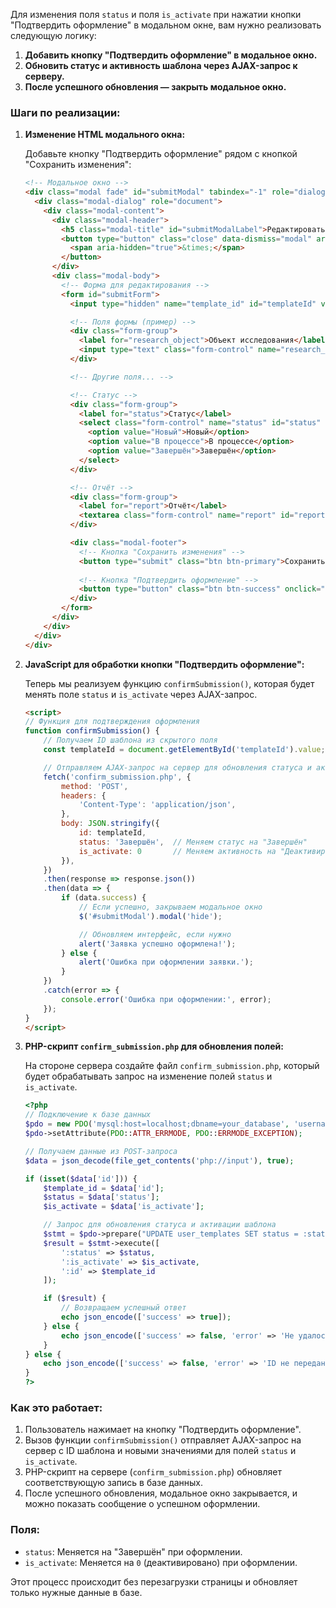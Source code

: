 Для изменения поля `status` и поля `is_activate` при нажатии кнопки "Подтвердить оформление" в модальном окне, вам нужно реализовать следующую логику:

1. **Добавить кнопку "Подтвердить оформление" в модальное окно.**
2. **Обновить статус и активность шаблона через AJAX-запрос к серверу.**
3. **После успешного обновления — закрыть модальное окно.**

### Шаги по реализации:

1. **Изменение HTML модального окна:**
   
   Добавьте кнопку "Подтвердить оформление" рядом с кнопкой "Сохранить изменения":

   ```html
   <!-- Модальное окно -->
   <div class="modal fade" id="submitModal" tabindex="-1" role="dialog" aria-labelledby="submitModalLabel" aria-hidden="true">
     <div class="modal-dialog" role="document">
       <div class="modal-content">
         <div class="modal-header">
           <h5 class="modal-title" id="submitModalLabel">Редактировать заявку</h5>
           <button type="button" class="close" data-dismiss="modal" aria-label="Close">
             <span aria-hidden="true">&times;</span>
           </button>
         </div>
         <div class="modal-body">
           <!-- Форма для редактирования -->
           <form id="submitForm">
             <input type="hidden" name="template_id" id="templateId" value="">

             <!-- Поля формы (пример) -->
             <div class="form-group">
               <label for="research_object">Объект исследования</label>
               <input type="text" class="form-control" name="research_object" id="research_object" required>
             </div>

             <!-- Другие поля... -->

             <!-- Статус -->
             <div class="form-group">
               <label for="status">Статус</label>
               <select class="form-control" name="status" id="status" required>
                 <option value="Новый">Новый</option>
                 <option value="В процессе">В процессе</option>
                 <option value="Завершён">Завершён</option>
               </select>
             </div>

             <!-- Отчёт -->
             <div class="form-group">
               <label for="report">Отчёт</label>
               <textarea class="form-control" name="report" id="report" rows="3"></textarea>
             </div>

             <div class="modal-footer">
               <!-- Кнопка "Сохранить изменения" -->
               <button type="submit" class="btn btn-primary">Сохранить изменения</button>
               
               <!-- Кнопка "Подтвердить оформление" -->
               <button type="button" class="btn btn-success" onclick="confirmSubmission()">Подтвердить оформление</button>
             </div>
           </form>
         </div>
       </div>
     </div>
   </div>
   ```

2. **JavaScript для обработки кнопки "Подтвердить оформление":**

   Теперь мы реализуем функцию `confirmSubmission()`, которая будет менять поле `status` и `is_activate` через AJAX-запрос.

   ```html
   <script>
   // Функция для подтверждения оформления
   function confirmSubmission() {
       // Получаем ID шаблона из скрытого поля
       const templateId = document.getElementById('templateId').value;

       // Отправляем AJAX-запрос на сервер для обновления статуса и активации
       fetch('confirm_submission.php', {
           method: 'POST',
           headers: {
               'Content-Type': 'application/json',
           },
           body: JSON.stringify({
               id: templateId,
               status: 'Завершён',  // Меняем статус на "Завершён"
               is_activate: 0       // Меняем активность на "Деактивировано"
           }),
       })
       .then(response => response.json())
       .then(data => {
           if (data.success) {
               // Если успешно, закрываем модальное окно
               $('#submitModal').modal('hide');

               // Обновляем интерфейс, если нужно
               alert('Заявка успешно оформлена!');
           } else {
               alert('Ошибка при оформлении заявки.');
           }
       })
       .catch(error => {
           console.error('Ошибка при оформлении:', error);
       });
   }
   </script>
   ```

3. **PHP-скрипт `confirm_submission.php` для обновления полей:**

   На стороне сервера создайте файл `confirm_submission.php`, который будет обрабатывать запрос на изменение полей `status` и `is_activate`.

   ```php
   <?php
   // Подключение к базе данных
   $pdo = new PDO('mysql:host=localhost;dbname=your_database', 'username', 'password');
   $pdo->setAttribute(PDO::ATTR_ERRMODE, PDO::ERRMODE_EXCEPTION);

   // Получаем данные из POST-запроса
   $data = json_decode(file_get_contents('php://input'), true);

   if (isset($data['id'])) {
       $template_id = $data['id'];
       $status = $data['status'];
       $is_activate = $data['is_activate'];

       // Запрос для обновления статуса и активации шаблона
       $stmt = $pdo->prepare("UPDATE user_templates SET status = :status, is_activate = :is_activate WHERE id = :id");
       $result = $stmt->execute([
           ':status' => $status,
           ':is_activate' => $is_activate,
           ':id' => $template_id
       ]);

       if ($result) {
           // Возвращаем успешный ответ
           echo json_encode(['success' => true]);
       } else {
           echo json_encode(['success' => false, 'error' => 'Не удалось обновить шаблон.']);
       }
   } else {
       echo json_encode(['success' => false, 'error' => 'ID не передан.']);
   }
   ?>
   ```

### Как это работает:

1. Пользователь нажимает на кнопку "Подтвердить оформление".
2. Вызов функции `confirmSubmission()` отправляет AJAX-запрос на сервер с ID шаблона и новыми значениями для полей `status` и `is_activate`.
3. PHP-скрипт на сервере (`confirm_submission.php`) обновляет соответствующую запись в базе данных.
4. После успешного обновления, модальное окно закрывается, и можно показать сообщение о успешном оформлении.

### Поля:
- `status`: Меняется на "Завершён" при оформлении.
- `is_activate`: Меняется на `0` (деактивировано) при оформлении.

Этот процесс происходит без перезагрузки страницы и обновляет только нужные данные в базе.
